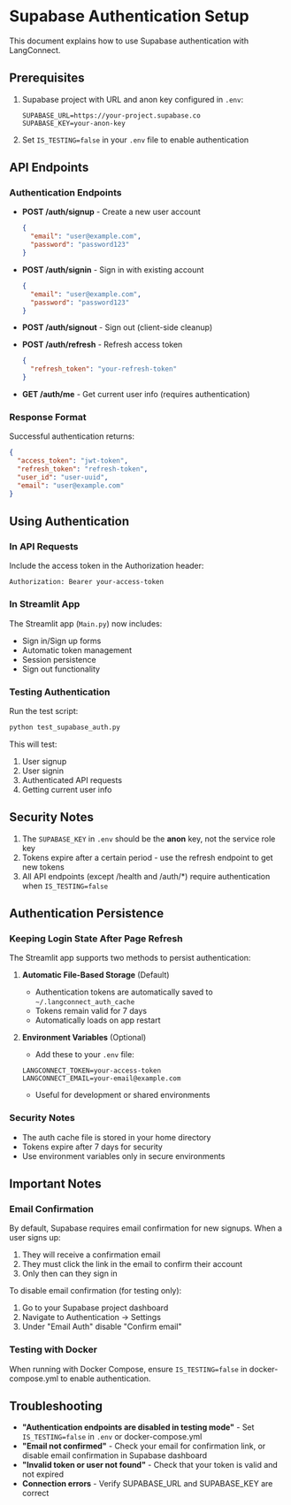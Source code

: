 # Supabase Authentication Setup

This document explains how to use Supabase authentication with LangConnect.

## Prerequisites

1. Supabase project with URL and anon key configured in `.env`:
   ```
   SUPABASE_URL=https://your-project.supabase.co
   SUPABASE_KEY=your-anon-key
   ```

2. Set `IS_TESTING=false` in your `.env` file to enable authentication

## API Endpoints

### Authentication Endpoints

- **POST /auth/signup** - Create a new user account
  ```json
  {
    "email": "user@example.com",
    "password": "password123"
  }
  ```

- **POST /auth/signin** - Sign in with existing account
  ```json
  {
    "email": "user@example.com", 
    "password": "password123"
  }
  ```

- **POST /auth/signout** - Sign out (client-side cleanup)

- **POST /auth/refresh** - Refresh access token
  ```json
  {
    "refresh_token": "your-refresh-token"
  }
  ```

- **GET /auth/me** - Get current user info (requires authentication)

### Response Format

Successful authentication returns:
```json
{
  "access_token": "jwt-token",
  "refresh_token": "refresh-token",
  "user_id": "user-uuid",
  "email": "user@example.com"
}
```

## Using Authentication

### In API Requests

Include the access token in the Authorization header:
```
Authorization: Bearer your-access-token
```

### In Streamlit App

The Streamlit app (`Main.py`) now includes:
- Sign in/Sign up forms
- Automatic token management
- Session persistence
- Sign out functionality

### Testing Authentication

Run the test script:
```bash
python test_supabase_auth.py
```

This will test:
1. User signup
2. User signin
3. Authenticated API requests
4. Getting current user info

## Security Notes

1. The `SUPABASE_KEY` in `.env` should be the **anon** key, not the service role key
2. Tokens expire after a certain period - use the refresh endpoint to get new tokens
3. All API endpoints (except /health and /auth/*) require authentication when `IS_TESTING=false`

## Authentication Persistence

### Keeping Login State After Page Refresh

The Streamlit app supports two methods to persist authentication:

1. **Automatic File-Based Storage** (Default)
   - Authentication tokens are automatically saved to `~/.langconnect_auth_cache`
   - Tokens remain valid for 7 days
   - Automatically loads on app restart

2. **Environment Variables** (Optional)
   - Add these to your `.env` file:
   ```
   LANGCONNECT_TOKEN=your-access-token
   LANGCONNECT_EMAIL=your-email@example.com
   ```
   - Useful for development or shared environments

### Security Notes
- The auth cache file is stored in your home directory
- Tokens expire after 7 days for security
- Use environment variables only in secure environments

## Important Notes

### Email Confirmation

By default, Supabase requires email confirmation for new signups. When a user signs up:
1. They will receive a confirmation email
2. They must click the link in the email to confirm their account
3. Only then can they sign in

To disable email confirmation (for testing only):
1. Go to your Supabase project dashboard
2. Navigate to Authentication → Settings
3. Under "Email Auth" disable "Confirm email"

### Testing with Docker

When running with Docker Compose, ensure `IS_TESTING=false` in docker-compose.yml to enable authentication.

## Troubleshooting

- **"Authentication endpoints are disabled in testing mode"** - Set `IS_TESTING=false` in `.env` or docker-compose.yml
- **"Email not confirmed"** - Check your email for confirmation link, or disable email confirmation in Supabase dashboard
- **"Invalid token or user not found"** - Check that your token is valid and not expired
- **Connection errors** - Verify SUPABASE_URL and SUPABASE_KEY are correct